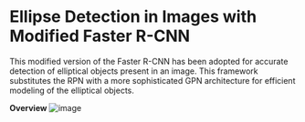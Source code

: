 # Ellipse Detection in Images with Modified Faster R-CNN

This modified version of the Faster R-CNN has been adopted for accurate detection of elliptical objects present in an image. This framework substitutes the RPN with a more sophisticated GPN architecture for efficient modeling of the elliptical objects.

**Overview**
![image](https://user-images.githubusercontent.com/20648030/129632846-2b7bee51-ef8a-4d66-8127-620bf083ddcb.png)

